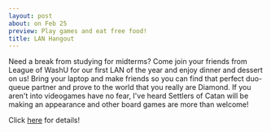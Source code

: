 ```yaml
---
layout: post
about: on Feb 25
preview: Play games and eat free food!
title: LAN Hangout
---
```


Need a break from studying for midterms? Come join your friends from League of WashU for our first LAN of the year and enjoy dinner and dessert on us! Bring your laptop and make friends so you can find that perfect duo-queue partner and prove to the world that you really are Diamond. If you aren't into videogames have no fear, I've heard Settlers of Catan will be making an appearance and other board games are more than welcome!

Click <a href="https://www.facebook.com/events/632200123592803/">here</a> for details!